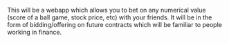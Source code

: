 <p>This will be a webapp which allows you to bet on any numerical value (score of a ball game, stock price, etc) with your friends. It will be in the form of bidding/offering on future contracts which will be familiar to people working in finance.</p>
